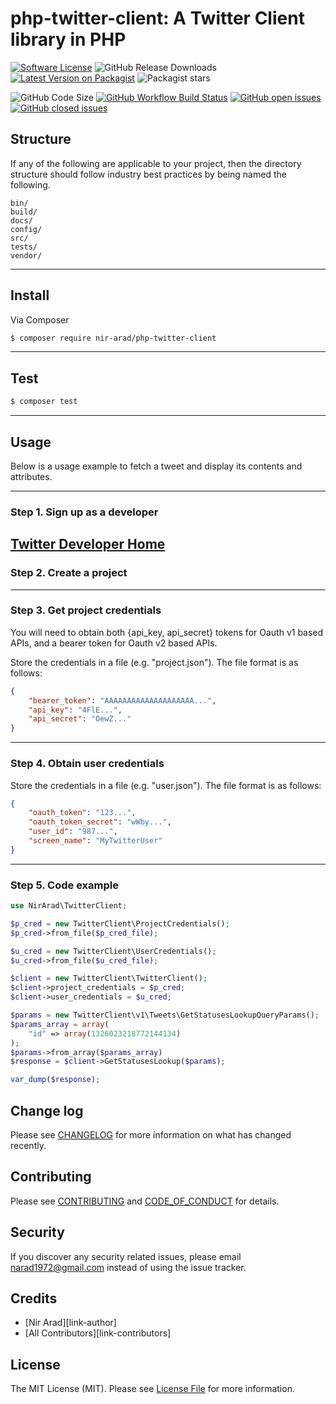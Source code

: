 # php-twitter-client: A Twitter Client library in PHP

[![Software License][ico-license]](LICENSE.md)
![GitHub Release Downloads][ico-github-downloads]
[![Latest Version on Packagist][ico-version]][link-packagist]
![Packagist stars][ico-packagist-stars]

![GitHub Code Size][ico-github-code-size]
[![GitHub Workflow Build Status][ico-github-workflow]][link-github-workflow]
[![GitHub open issues][ico-github-issues-open]][link-github-issues-open]
[![GitHub closed issues][ico-github-issues-closed]][link-github-issues-closed]



## Structure

If any of the following are applicable to your project, then the directory structure should follow industry best practices by being named the following.

```
bin/        
build/
docs/
config/
src/
tests/
vendor/
```

---
## Install

Via Composer

``` bash
$ composer require nir-arad/php-twitter-client
```

---
## Test

``` bash
$ composer test
```

---
## Usage

Below is a usage example to fetch a tweet and display its contents and attributes.

---
### Step 1. Sign up as a developer

[Twitter Developer Home](https://developer.twitter.com/)
---
### Step 2. Create a project
---
### Step 3. Get project credentials

You will need to obtain both {api_key, api_secret} tokens for Oauth v1 based APIs, and a bearer token for Oauth v2 based APIs.

Store the credentials in a file (e.g. "project.json"). The file format is as follows:

``` json
{
    "bearer_token": "AAAAAAAAAAAAAAAAAAAA...",
    "api_key": "4FlE...",
    "api_secret": "OewZ..."
}
```
---
### Step 4. Obtain user credentials

Store the credentials in a file (e.g. "user.json"). The file format is as follows:
``` json
{
    "oauth_token": "123...",
    "oauth_token_secret": "wWby...",
    "user_id": "987...",
    "screen_name": "MyTwitterUser"
}
```
---
### Step 5. Code example


``` php
use NirArad\TwitterClient;

$p_cred = new TwitterClient\ProjectCredentials();
$p_cred->from_file($p_cred_file);

$u_cred = new TwitterClient\UserCredentials();
$u_cred->from_file($u_cred_file);

$client = new TwitterClient\TwitterClient();
$client->project_credentials = $p_cred;
$client->user_credentials = $u_cred;

$params = new TwitterClient\v1\Tweets\GetStatusesLookupQueryParams();
$params_array = array(
    "id" => array(1326023218772144134)
);
$params->from_array($params_array)
$response = $client->GetStatusesLookup($params);

var_dump($response);

```

## Change log

Please see [CHANGELOG](CHANGELOG.md) for more information on what has changed recently.

## Contributing

Please see [CONTRIBUTING](CONTRIBUTING.md) and [CODE_OF_CONDUCT](CODE_OF_CONDUCT.md) for details.

## Security

If you discover any security related issues, please email narad1972@gmail.com instead of using the issue tracker.

## Credits

- [Nir Arad][link-author]
- [All Contributors][link-contributors]

## License

The MIT License (MIT). Please see [License File](LICENSE.md) for more information.

<!-- License -->
[ico-license]: https://img.shields.io/badge/license-MIT-brightgreen.svg?style=flat-square

<!-- Packagist -->
[ico-version]: https://img.shields.io/packagist/v/nir-arad/php-twitter-client.svg?style=flat-square
[link-packagist]: https://packagist.org/packages/nir-arad/php-twitter-client

[ico-packagist-stars]: https://img.shields.io/packagist/stars/nir-arad/php-twitter-client

<!-- GitHub Release Downloads -->
[ico-github-downloads]: https://img.shields.io/github/downloads/nir-arad/php-twitter-client/total

<!-- GitHub Code Size -->
[ico-github-code-size]: https://img.shields.io/github/languages/code-size/nir-arad/php-twitter-client

<!-- GitHub Workflow Build Status -->
[ico-github-workflow]: https://img.shields.io/github/workflow/status/nir-arad/php-twitter-client/PHP%20Composer/master
[link-github-workflow]: https://github.com/nir-arad/php-twitter-client/actions?query=workflow%3A%22PHP+Composer%22

[ico-github-issues-open]: https://img.shields.io/github/issues/nir-arad/php-twitter-client
[link-github-issues-open]: https://github.com/nir-arad/php-twitter-client/issues?q=is%3Aopen

[ico-github-issues-closed]: https://img.shields.io/github/issues-closed/nir-arad/php-twitter-client
[link-github-issues-closed]: https://github.com/nir-arad/php-twitter-client/issues?q=is%3Aissue+is%3Aclosed
